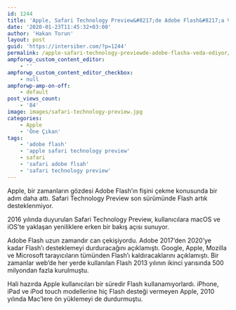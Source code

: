 ```yaml
---
id: 1244
title: 'Apple, Safari Technology Preview&#8217;de Adobe Flash&#8217;a Veda Ediyor'
date: '2020-01-23T11:45:32+03:00'
author: 'Hakan Torun'
layout: post
guid: 'https://intersiber.com/?p=1244'
permalink: /apple-safari-technology-previewde-adobe-flasha-veda-ediyor/
ampforwp_custom_content_editor:
    - ''
ampforwp_custom_content_editor_checkbox:
    - null
ampforwp-amp-on-off:
    - default
post_views_count:
    - '84'
image: images/safari-technology-preview.jpg
categories:
    - Apple
    - 'Öne Çıkan'
tags:
    - 'adobe flash'
    - 'apple safari technology preview'
    - safari
    - 'safari adobe flsah'
    - 'safari technology preview'
---
```


Apple, bir zamanların gözdesi Adobe Flash’ın fişini çekme konusunda bir adım daha attı. Safari Technology Preview son sürümünde Flash artık desteklenmiyor.

2016 yılında duyurulan Safari Technology Preview, kullanıcılara macOS ve iOS’te yaklaşan yeniliklere erken bir bakış açısı sunuyor.

Adobe Flash uzun zamandır can çekişiyordu. Adobe 2017’den 2020’ye kadar Flash’ı desteklemeyi durduracağını açıklamıştı. Google, Apple, Mozilla ve Microsoft tarayıcıların tümünden Flash’ı kaldıracaklarını açıklamıştı. Bir zamanlar web’de her yerde kullanılan Flash 2013 yılının ikinci yarısında 500 milyondan fazla kurulmuştu.

Hali hazırda Apple kullanıcıları bir süredir Flash kullanamıyorlardı. iPhone, iPad ve iPod touch modellerine hiç Flash desteği vermeyen Apple, 2010 yılında Mac’lere ön yüklemeyi de durdurmuştu.